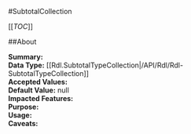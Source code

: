 #SubtotalCollection

[[_TOC_]]

##About

**Summary:**   
**Data Type:** [[Rdl.SubtotalTypeCollection|/API/Rdl/Rdl-SubtotalTypeCollection]]  
**Accepted Values:**   
**Default Value:** null  
**Impacted Features:**   
**Purpose:**   
**Usage:**   
**Caveats:**   

